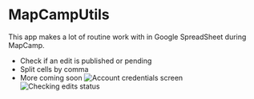 MapCampUtils
============
This app makes a lot of routine work with in Google SpreadSheet during MapCamp.
* Check if an edit is published or pending
* Split cells by comma
* More coming soon
![Account credentials screen](http://i.imgur.com/zvDQaPz.png)
![Checking edits status](http://i.imgur.com/7yr6do5.png)